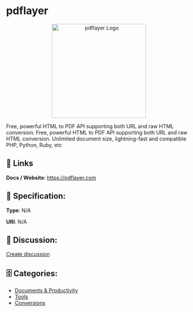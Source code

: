 # pdflayer
<p align="center">
    <img width="256" src="https://raw.githubusercontent.com/apis-list/apis-list/main/apis/pdflayer/logo_256x256.png" alt="pdflayer Logo"/>
</p>

Free, powerful HTML to PDF API supporting both URL and raw HTML conversion. Free, powerful HTML to PDF API supporting both URL and raw HTML conversion. Unlimited document size, lightning-fast and compatible PHP, Python, Ruby, etc

##  🔗 Links
**Docs / Website**: https://pdflayer.com

## 🧬 Specification:
**Type**: N/A

**URI**: N/A

## 💬 Discussion:
[Create discussion](https://github.com/apis-list/apis-list/discussions/new)

## 🗄️ Categories:
- [Documents & Productivity](https://github.com/apis-list/apis-list#documents--productivity)
- [Tools](https://github.com/apis-list/apis-list#tools)
- [Conversions](https://github.com/apis-list/apis-list#conversions)



